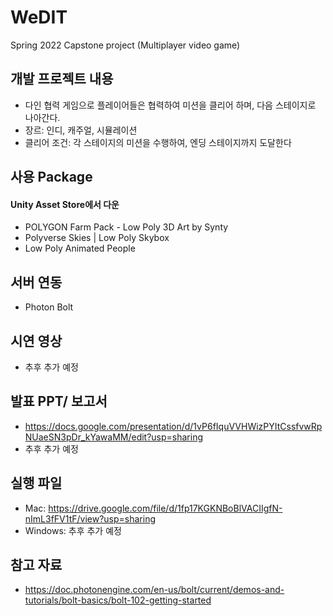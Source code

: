 # WeDIT
Spring 2022 Capstone project (Multiplayer video game)

## 개발 프로젝트 내용
- 다인 협력 게임으로 플레이어들은 협력하여 미션을 클리어 하며, 다음 스테이지로 나아간다.
- 장르: 인디, 캐주얼, 시뮬레이션
- 클리어 조건: 각 스테이지의 미션을 수행하여, 엔딩 스테이지까지 도달한다

## 사용 Package
#### Unity Asset Store에서 다운 
- POLYGON Farm Pack - Low Poly 3D Art by Synty
- Polyverse Skies | Low Poly Skybox
- Low Poly Animated People

## 서버 연동
- Photon Bolt

## 시연 영상
- 추후 추가 예정

## 발표 PPT/ 보고서
- https://docs.google.com/presentation/d/1vP6fIquVVHWizPYItCssfvwRpNUaeSN3pDr_kYawaMM/edit?usp=sharing
- 추후 추가 예정

## 실행 파일
- Mac: https://drive.google.com/file/d/1fp17KGKNBoBlVACIIgfN-nImL3fFV1tF/view?usp=sharing
- Windows: 추후 추가 예정

## 참고 자료
- https://doc.photonengine.com/en-us/bolt/current/demos-and-tutorials/bolt-basics/bolt-102-getting-started
